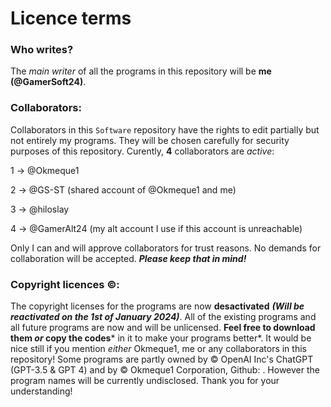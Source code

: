 # Licence terms

### Who writes?
The *main writer* of all the programs in this repository will be **me (@GamerSoft24)**.

### Collaborators:
Collaborators in this `Software` repository have the rights to edit partially but not entirely my programs. They will be chosen carefully for security purposes of this repository.
Curently, **4** collaborators are *active*:

1 -> @Okmeque1

2 -> @GS-ST (shared account of @Okmeque1 and me)

3 -> @hiloslay

4 -> @GamerAlt24 (my alt account I use if this account is unreachable)

Only I can and will approve collaborators for trust reasons. No demands for collaboration will be accepted. ***Please keep that in mind!***

### Copyright licences ©:
The copyright licenses for the programs are now **desactivated** ***(Will be reactivated on the 1st of January 2024)***. All of the existing programs and all future programs are now and will be unlicensed. **Feel free to download them ***or*** copy the codes*** in it to make your programs better*. It would be nice still if you mention *either* Okmeque1, me or any collaborators in this repository!
Some programs are partly owned by © OpenAI Inc's ChatGPT (GPT-3.5 & GPT 4) and by © Okmeque1 Corporation, Github: . However the program names will be currently undisclosed. Thank you for your understanding!
